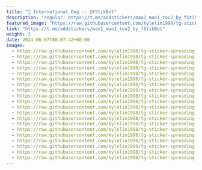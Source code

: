 ```yaml
---
title: "🐶 International Dog :: @fStikBot"
description: "regular: https://t.me/addstickers/mao1_mao1_tou2_by_fStikBot"
featured_image: "https://raw.githubusercontent.com/kylelin1998/tg-sticker-spreading-worldwide-images/main/img/d73da045-4974-445c-9284-2e9e67e0eedc.jpg"
link: "https://t.me/addstickers/mao1_mao1_tou2_by_fStikBot"
weight: 3
date: 2024-06-07T08:07:42+08:00
images:
  - https://raw.githubusercontent.com/kylelin1998/tg-sticker-spreading-worldwide-images/main/img/d73da045-4974-445c-9284-2e9e67e0eedc.jpg
  - https://raw.githubusercontent.com/kylelin1998/tg-sticker-spreading-worldwide-images/main/img/1e800b54-1174-4de4-9da2-1e9d6a1ab07f.jpg
  - https://raw.githubusercontent.com/kylelin1998/tg-sticker-spreading-worldwide-images/main/img/91d62a4b-0c2d-433e-8f28-78ed0e01515f.jpg
  - https://raw.githubusercontent.com/kylelin1998/tg-sticker-spreading-worldwide-images/main/img/39a21baf-74e8-4de1-8f0b-59492f915172.jpg
  - https://raw.githubusercontent.com/kylelin1998/tg-sticker-spreading-worldwide-images/main/img/d735c398-7c7a-4ef2-a9a3-8f332600cd67.jpg
  - https://raw.githubusercontent.com/kylelin1998/tg-sticker-spreading-worldwide-images/main/img/71f9ac6b-c78c-4da0-9cff-29a08ca0a0a2.jpg
  - https://raw.githubusercontent.com/kylelin1998/tg-sticker-spreading-worldwide-images/main/img/657b461f-5f9a-460f-b71f-09a966f78245.jpg
  - https://raw.githubusercontent.com/kylelin1998/tg-sticker-spreading-worldwide-images/main/img/0d88d814-04c9-42b5-92cb-23ddea9db5fa.jpg
  - https://raw.githubusercontent.com/kylelin1998/tg-sticker-spreading-worldwide-images/main/img/28b5595c-d1d1-45dd-ab6f-b4aab5fce566.jpg
  - https://raw.githubusercontent.com/kylelin1998/tg-sticker-spreading-worldwide-images/main/img/c1e9776f-1cf7-4ee6-a13f-39476a17628b.jpg
  - https://raw.githubusercontent.com/kylelin1998/tg-sticker-spreading-worldwide-images/main/img/01b54d0e-c5cb-4bb3-9759-d77487dc3fa8.jpg
  - https://raw.githubusercontent.com/kylelin1998/tg-sticker-spreading-worldwide-images/main/img/1500a03f-6fbd-45c1-ae15-a1a95c8c7248.jpg
  - https://raw.githubusercontent.com/kylelin1998/tg-sticker-spreading-worldwide-images/main/img/ffde1b9e-697b-4ac0-b4ce-9612ae399d15.jpg
  - https://raw.githubusercontent.com/kylelin1998/tg-sticker-spreading-worldwide-images/main/img/d3f3fa21-e3ec-48e7-bddf-0feac1ca323c.jpg
  - https://raw.githubusercontent.com/kylelin1998/tg-sticker-spreading-worldwide-images/main/img/f0364760-2f0d-441b-83fa-9d8279b4a890.jpg
  - https://raw.githubusercontent.com/kylelin1998/tg-sticker-spreading-worldwide-images/main/img/7609aead-7ff2-4060-a120-347ad75729c8.jpg
  - https://raw.githubusercontent.com/kylelin1998/tg-sticker-spreading-worldwide-images/main/img/25f97fc3-a776-4524-8f92-03752e70c78d.jpg
  - https://raw.githubusercontent.com/kylelin1998/tg-sticker-spreading-worldwide-images/main/img/79a9890b-51dd-480c-bdd7-f8262c253d48.jpg
  - https://raw.githubusercontent.com/kylelin1998/tg-sticker-spreading-worldwide-images/main/img/09616055-e062-4273-927a-9a7cca028aba.jpg
  - https://raw.githubusercontent.com/kylelin1998/tg-sticker-spreading-worldwide-images/main/img/2c1a7f48-7def-4fc4-afd3-b9593f785f47.jpg
---
```

